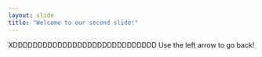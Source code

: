 ```yaml
---
layout: slide
title: "Welcome to our second slide!"
---
```

XDDDDDDDDDDDDDDDDDDDDDDDDDDDDD
Use the left arrow to go back!
